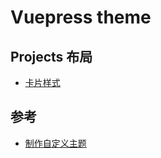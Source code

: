# Vuepress theme

## Projects 布局

* [卡片样式](https://vp-modern.z3by.com/projects.html)

## 参考

* [制作自定义主题](https://artiely.github.io/blog/original/create-custom-VuePress-theme.html#%E8%AE%BE%E7%BD%AE-vuepress-%E9%A1%B9%E7%9B%AE)